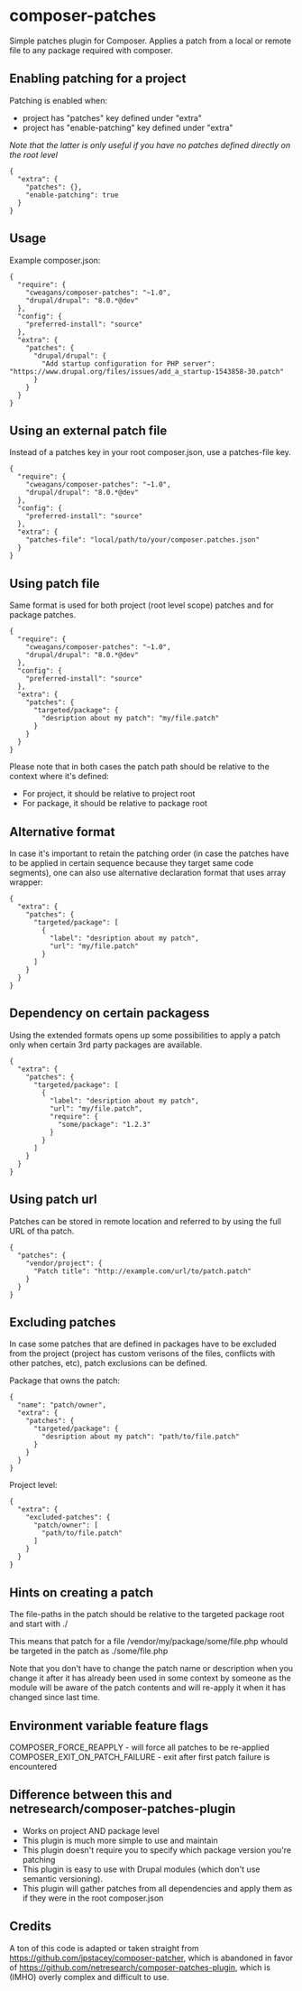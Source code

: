 # composer-patches

Simple patches plugin for Composer. Applies a patch from a local or remote file to any package required with composer.

## Enabling patching for a project

Patching is enabled when:

* project has "patches" key defined under "extra" 
* project has "enable-patching" key defined under "extra" 

_Note that the latter is only useful if you have no patches defined directly on the root level_

```
{
  "extra": {
    "patches": {},
    "enable-patching": true
  }
}

```

## Usage

Example composer.json:

```
{
  "require": {
    "cweagans/composer-patches": "~1.0",
    "drupal/drupal": "8.0.*@dev"
  },
  "config": {
    "preferred-install": "source"
  },
  "extra": {
    "patches": {
      "drupal/drupal": {
        "Add startup configuration for PHP server": "https://www.drupal.org/files/issues/add_a_startup-1543858-30.patch"
      }
    }
  }
}

```

## Using an external patch file

Instead of a patches key in your root composer.json, use a patches-file key.

```
{
  "require": {
    "cweagans/composer-patches": "~1.0",
    "drupal/drupal": "8.0.*@dev"
  },
  "config": {
    "preferred-install": "source"
  },
  "extra": {
    "patches-file": "local/path/to/your/composer.patches.json"
  }
}

```

## Using patch file

Same format is used for both project (root level scope) patches and for package patches.

```
{
  "require": {
    "cweagans/composer-patches": "~1.0",
    "drupal/drupal": "8.0.*@dev"
  },
  "config": {
    "preferred-install": "source"
  },
  "extra": {
    "patches": {
      "targeted/package": {
        "desription about my patch": "my/file.patch"
      }
    }
  }
}

```

Please note that in both cases the patch path should be relative to the context where it's defined:

* For project, it should be relative to project root
* For package, it should be relative to package root 

## Alternative format

In case it's important to retain the patching order (in case the patches have to be applied in certain sequence because they target same code segments), one can also use alternative declaration format that uses array wrapper:

```
{
  "extra": {
    "patches": {
      "targeted/package": [
        {
          "label": "desription about my patch", 
          "url": "my/file.patch"
        }
      ]
    }
  }
}

```

## Dependency on certain packagess

Using the extended formats opens up some possibilities to apply a patch only when certain 3rd party packages are available.

```
{
  "extra": {
    "patches": {
      "targeted/package": [
        {
          "label": "desription about my patch", 
          "url": "my/file.patch",
          "require": {
            "some/package": "1.2.3"
          }
        }
      ]
    }
  }
}
```

## Using patch url

Patches can be stored in remote location and referred to by using the full URL of tha patch.

```
{
  "patches": {
    "vendor/project": {
      "Patch title": "http://example.com/url/to/patch.patch"
    }
  }
}
```

## Excluding patches

In case some patches that are defined in packages have to be excluded from the project (project has custom verisons of the files, conflicts with other patches, etc), patch exclusions can be defined.

Package that owns the patch:

```
{
  "name": "patch/owner",
  "extra": {
    "patches": {
      "targeted/package": {
        "desription about my patch": "path/to/file.patch"
      }
    }
  }
}

```

Project level:

```
{
  "extra": {
    "excluded-patches": {
      "patch/owner": [
        "path/to/file.patch"
      ]
    }
  }
}

```

## Hints on creating a patch 

The file-paths in the patch should be relative to the targeted package root and start with ./

This means that patch for a file <projet>/vendor/my/package/some/file.php whould be targeted in the patch as ./some/file.php

Note that you don't have to change the patch name or description when you change it after it has already
been used in some context by someone as the module will be aware of the patch contents and will re-apply
it when it has changed since last time.

## Environment variable feature flags

COMPOSER_FORCE_REAPPLY - will force all patches to be re-applied
COMPOSER_EXIT_ON_PATCH_FAILURE - exit after first patch failure is encountered

## Difference between this and netresearch/composer-patches-plugin

* Works on project AND package level
* This plugin is much more simple to use and maintain
* This plugin doesn't require you to specify which package version you're patching
* This plugin is easy to use with Drupal modules (which don't use semantic versioning).
* This plugin will gather patches from all dependencies and apply them as if they were in the root composer.json

## Credits

A ton of this code is adapted or taken straight from https://github.com/jpstacey/composer-patcher, which is abandoned in favor of https://github.com/netresearch/composer-patches-plugin, which is (IMHO) overly complex and difficult to use.
